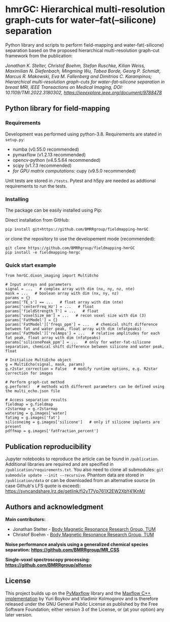 # hmrGC: Hierarchical multi-resolution graph-cuts for water–fat(–silicone) separation

Python library and scripts to perform field-mapping and water-fat(-silicone) separation based on the proposed hierarchical multi-resolution graph-cut framework from the publication:

*Jonathan K. Stelter, Christof Boehm, Stefan Ruschke, Kilian Weiss, Maximilian N. Diefenbach, Mingming Wu, Tabea Borde, Georg P. Schmidt, Marcus R. Makowski, Eva M. Fallenberg and Dimitrios C. Karampinos; Hierarchical multi-resolution graph-cuts for water–fat–silicone separation in breast MRI, IEEE Transactions on Medical Imaging, DOI: 10.1109/TMI.2022.3180302, https://ieeexplore.ieee.org/document/9788478*

## Python library for field-mapping

### Requirements

Development was performed using python-3.8. Requirements are stated in `setup.py`:
* numba (v0.55.0 recommended)
* pymaxflow (v1.2.13 recommended)
* opencv-python (v4.5.5.64 recommended)
* scipy (v1.7.3 recommended)
* *for GPU matrix computations:* cupy (v9.5.0 recommended)

Unit tests are stored in `/tests`. Pytest and h5py are needed as addtional requirements to run the tests.

### Installing

The package can be easily installed using Pip:

Direct installation from GitHub:
```
pip install git+https://github.com/BMRRgroup/fieldmapping-hmrGC
```

or clone the repository to use the developement mode (recommended):
```
git clone https://github.com/BMRRgroup/fieldmapping-hmrGC
pip install -e fieldmapping-hmrgc
```

### Quick start example
```
from hmrGC.dixon_imaging import MultiEcho

# Input arrays and parameters
signal = ...   # complex array with dim (nx, ny, nz, nte)
mask = ...   # boolean array with dim (nx, ny, nz)
params = {}
params['TE_s'] == ...   # float array with dim (nte)
params['centerFreq_Hz'] = ...   # float
params['fieldStrength_T'] = ...   # float
params['voxelSize_mm'] = ...   # recon voxel size with dim (3)
params['FatModel'] = {}
params['FatModel']['freqs_ppm'] = ...   # chemical shift difference between fat and water peak, float array with dim (nfatpeaks)
params['FatModel']['relAmps'] = ...   # relative amplitudes for each fat peak, float array with dim (nfatpeaks)
params['siliconePeak_ppm'] = ...   # only for water-fat-silicone separation, chemical shift difference between silicone and water peak, float

# Initialize MultiEcho object
g = MultiEcho(signal, mask, params)
g.r2star_correction = False   # modify runtime options, e.g. R2star correction for images

# Perform graph-cut method
g.perform()   # methods with different parameters can be defined using the multi_echo.json file
    
# Access separation results
fieldmap = g.fieldmap
r2starmap = g.r2starmap
waterimg = g.images['water]
fatimg = g.images['fat']
siliconeimg = g.images['silicone']   # only if silicone implants are present
pdffmap = g.images['fatFraction_percent']
```

## Publication reproducibility

Jupyter notebooks to reproduce the article can be found in `/publication`. Additional libraries are required and are specified in `/publication/requirements.txt`. You also need to clone all submodules: `git submodule update --init --recursive`. Phantom data are stored in `/publication/data` or can be downloaded from an alternative source (in case Github's LFS quote is exceed): https://syncandshare.lrz.de/getlink/fi2yT7Vp761X2EW2XbY41KnM/

## Authors and acknowledgment
**Main contributors:**
* Jonathan Stelter - [Body Magnetic Resonance Research Group, TUM](http://bmrr.de)
* Christof Boehm - [Body Magnetic Resonance Research Group, TUM](http://bmrr.de)

**Noise performance analysis using a generalized chemical species separation: https://github.com/BMRRgroup/MR_CSS**

**Single-voxel spectroscopy processing: https://github.com/BMRRgroup/alfonso**

## License
This project builds up on the [PyMaxflow](https://github.com/pmneila/PyMaxflow) library and the [Maxflow C++ implementation](https://pub.ist.ac.at/~vnk/software.html) by Yuri Boykov and Vladimir Kolmogorov and is therefore released under the GNU General Public License as published by the Free Software Foundation; either version 3 of the License, or (at your option) any later version.
